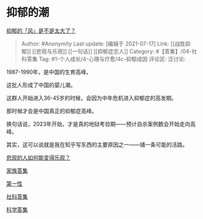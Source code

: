 # 抑郁的潮
[抑郁的「风」是不是太大了？](https://www.zhihu.com/question/398206100/answer/1282217428)

> Author: #Anonymity
> Last update: [编辑于 2021-07-17]
> Link: [[战胜抑郁]] [[悲观与乐观]] [[一句话]] [[抑郁症恋人]]
> Category: #【答集】/04-社科答集
> Tag: #1-个人成长/4-心理与疗愈/4c-抑郁成因 
> 评论区:
> 泛讨论:

1987-1990年，是中国的生育高峰。

这批人形成了中国的婴儿潮。

这群人开始进入36-45岁的时候，会因为中年危机进入抑郁症的高发期。

那时候才会是中国真正的抑郁症高峰。

换句话说，2023年开始，才是真的地狱考验期——预计自杀案例数会开始走向高峰。

其实，这可以说就是我在知乎写东西的主要原因之一——铺一条可能的活路。

[悲观的人如何能变得乐观？](https://www.zhihu.com/question/266034365/answer/557697304)

[家族答集](https://zhihu.com/collection/378738313)

[第一性](https://zhihu.com/collection/369876193)

[社科答集](https://zhihu.com/collection/304176992)

[科学答集](https://zhihu.com/collection/304168613)
